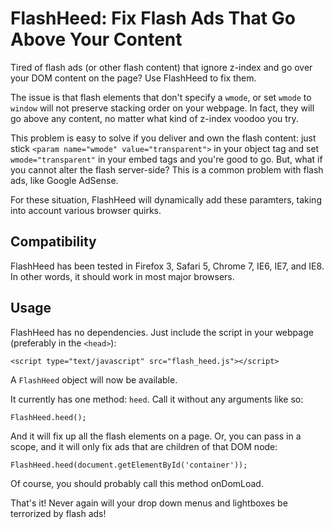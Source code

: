 FlashHeed: Fix Flash Ads That Go Above Your Content
===================================================

Tired of flash ads (or other flash content) that ignore z-index and go over your DOM content on the page? Use FlashHeed to fix them.

The issue is that flash elements that don't specify a `wmode`, or set `wmode` to `window` will not preserve stacking order on your webpage. In fact, they will go above any content, no matter what kind of z-index voodoo you try.

This problem is easy to solve if you deliver and own the flash content: just stick `<param name="wmode" value="transparent">` in your object tag and set `wmode="transparent"` in your embed tags and you're good to go. But, what if you cannot alter the flash server-side? This is a common problem with flash ads, like Google AdSense.

For these situation, FlashHeed will dynamically add these paramters, taking into account various browser quirks.

Compatibility
-------------

FlashHeed has been tested in Firefox 3, Safari 5, Chrome 7, IE6, IE7, and IE8. In other words, it should work in most major browsers.

Usage
-----

FlashHeed has no dependencies. Just include the script in your webpage (preferably in the `<head>`):

`<script type="text/javascript" src="flash_heed.js"></script>`

A `FlashHeed` object will now be available.

It currently has one method: `heed`. Call it without any arguments like so:

`FlashHeed.heed();`

And it will fix up all the flash elements on a page. Or, you can pass in a scope, and it will only fix ads that are children of that DOM node:

`FlashHeed.heed(document.getElementById('container'));`

Of course, you should probably call this method onDomLoad.

That's it! Never again will your drop down menus and lightboxes be terrorized by flash ads!